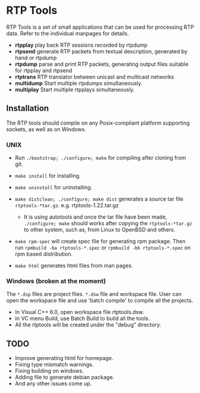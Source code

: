# RTP Tools

RTP Tools is a set of small applications
that can be used for processing RTP data.
Refer to the individual manpages for details.

* **rtpplay**
	play back RTP sessions recorded by rtpdump
* **rtpsend**
	generate RTP packets from textual description,
	generated by hand or rtpdump
* **rtpdump**
	parse and print RTP packets,
	generating output files suitable for rtpplay and rtpsend
* **rtptrans**
	RTP translator between unicast and multicast networks
* **multidump**
	Start multiple rtpdumps simultaneously.
* **multiplay**
	Start multiple rtpplays simultaneously.

## Installation

The RTP tools should compile on any Posix-compliant platform
supporting sockets, as well as on Windows.

### UNIX

- Run `./bootstrap; ./configure; make` for compiling after cloning from git.

- `make install` for installing.

- `make uninstall` for uninstalling.

- `make distclean; ./configure; make dist` generates a source tar file
  `rtptools-*tar.gz`. e.g. rtptools-1.22.tar.gz
    - It is using autotools and once the tar file have been made,
      `./configure; make` should works after copying the `rtptools-*tar.gz`
      to other system, such as, from Linux to OpenBSD and others.

- `make rpm-spec` will create spec file for generating rpm package.
  Then run `rpmbuild -ba rtptools-*.spec` or
  `rpmbuild -bb rtptools-*.spec` on rpm based distribution.

- `make html` generates html files from man pages.


### Windows (broken at the moment)

The `*.dsp` files are project files. `*.dsw` file and workspace file.
User can open the workspace file and use 'batch compile'
to compile all the projects.

* In Visual C++ 6.0, open workspace file rtptools.dsw.
* In VC menu Build, use Batch Build to build all the tools.
* All the rtptools will be created under the "debug\" directory.

## TODO

* Improve generating html for homepage.
* Fixing type mismatch warnings.
* Fixing building on windows.
* Adding file to generate debian package.
* And any other issues come up.
